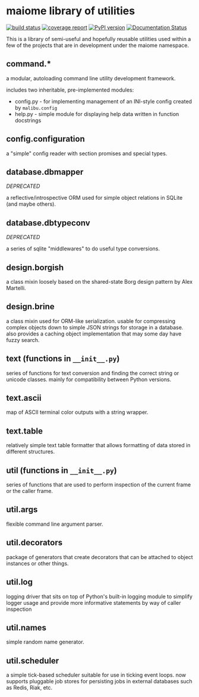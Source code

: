 maiome library of utilities
=============================

[![build status](https://glow.dev.maio.me/maiome/malibu/badges/master/build.svg)](https://glow.dev.maio.me/maiome/malibu/commits/master)
[![coverage report](https://glow.dev.maio.me/maiome/malibu/badges/master/coverage.svg)](https://glow.dev.maio.me/maiome/malibu/commits/master)
[![PyPI version](https://badge.fury.io/py/malibu.svg)](https://badge.fury.io/py/malibu)
[![Documentation Status](https://readthedocs.org/projects/malibu/badge/?version=latest)](http://malibu.readthedocs.org/en/latest/?badge=latest)

This is a library of semi-useful and hopefully reusable utilities used within a few
of the projects that are in development under the maiome namespace.

command.\*
----------
a modular, autoloading command line utility development framework.

includes two inheritable, pre-implemented modules:
 - config.py - for implementing management of an INI-style config created by `malibu.config`
 - help.py - simple module for displaying help data written in function docstrings

config.configuration
----------------------
a "simple" config reader with section promises and special types.

database.dbmapper
-----------------
*DEPRECATED*

a reflective/introspective ORM used for simple object relations in SQLite (and maybe others).

database.dbtypeconv
-------------------
*DEPRECATED*

a series of sqlite "middlewares" to do useful type conversions.

design.borgish
--------------
a class mixin loosely based on the shared-state Borg design pattern by Alex Martelli.

design.brine
------------
a class mixin used for ORM-like serialization. usable for compressing complex objects down to
simple JSON strings for storage in a database. also provides a caching object implementation that may some day have
fuzzy search.

text (functions in `__init__.py`)
---------------------------------
series of functions for text conversion and finding the correct string or unicode classes.
mainly for compatibility between Python versions.

text.ascii
----------
map of ASCII terminal color outputs with a string wrapper.

text.table
----------
relatively simple text table formatter that allows formatting of data stored in different structures.

util (functions in `__init__.py`)
---------------------------------
series of functions that are used to perform inspection of the current frame or the caller frame.

util.args
---------
flexible command line argument parser.

util.decorators
---------------
package of generators that create decorators that can be attached to object instances or other things.

util.log
--------
logging driver that sits on top of Python's built-in logging module to simplify logger usage and provide
more informative statements by way of caller inspection

util.names
----------
simple random name generator.

util.scheduler
--------------
a simple tick-based scheduler suitable for use in ticking event loops.
now supports pluggable job stores for persisting jobs in external databases such as Redis, Riak, etc.
